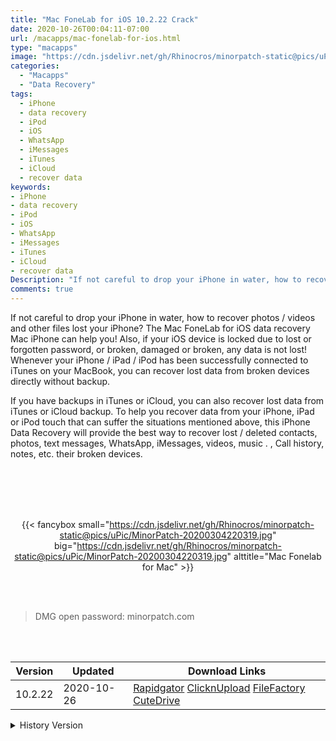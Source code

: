 ```yaml
---
title: "Mac FoneLab for iOS 10.2.22 Crack"
date: 2020-10-26T00:04:11-07:00
url: /macapps/mac-fonelab-for-ios.html
type: "macapps"
image: "https://cdn.jsdelivr.net/gh/Rhinocros/minorpatch-static@pics/uPic/aTckqe.png"
categories:
  - "Macapps"
  - "Data Recovery"
tags:
  - iPhone
  - data recovery
  - iPod
  - iOS
  - WhatsApp
  - iMessages
  - iTunes
  - iCloud
  - recover data
keywords:
- iPhone
- data recovery
- iPod
- iOS
- WhatsApp
- iMessages
- iTunes
- iCloud
- recover data
Description: "If not careful to drop your iPhone in water, how to recover photos / videos and other files lost your iPhone? The Mac FoneLab for iOS data recovery Mac iPhone can help you"
comments: true
---
```


If not careful to drop your iPhone in water, how to recover photos / videos and other files lost your iPhone? The Mac FoneLab for iOS data recovery Mac iPhone can help you! Also, if your iOS device is locked due to lost or forgotten password, or broken, damaged or broken, any data is not lost! Whenever your iPhone / iPad / iPod has been successfully connected to iTunes on your MacBook, you can recover lost data from broken devices directly without backup.

If you have backups in iTunes or iCloud, you can also recover lost data from iTunes or iCloud backup. To help you recover data from your iPhone, iPad or iPod touch that can suffer the situations mentioned above, this iPhone Data Recovery will provide the best way to recover lost / deleted contacts, photos, text messages, WhatsApp, iMessages, videos, music . , Call history, notes, etc. their broken devices.

<br/>
<br/>
<script async src="https://pagead2.googlesyndication.com/pagead/js/adsbygoogle.js"></script>
<ins class="adsbygoogle"
     style="display:block; text-align:center;"
     data-ad-layout="in-article"
     data-ad-format="fluid"
     data-ad-client="ca-pub-8746275014476192"
     data-ad-slot="5144997159"></ins>
<script>
     (adsbygoogle = window.adsbygoogle || []).push({});
</script>
<br/>
<br/>


<center>

{{< fancybox small="https://cdn.jsdelivr.net/gh/Rhinocros/minorpatch-static@pics/uPic/MinorPatch-20200304220319.jpg" big="https://cdn.jsdelivr.net/gh/Rhinocros/minorpatch-static@pics/uPic/MinorPatch-20200304220319.jpg" alttitle="Mac Fonelab for Mac" >}}

</center>

<br/>
<br/>


> DMG open password: minorpatch.com

<br/>

<br/>
<div id="history_version" class="history_version">

| Version | Updated | Download Links |
| ---- | ---- | ---- |
| 10.2.22 | 2020-10-26 | [Rapidgator](https://ouo.io/Hz5m09)   [ClicknUpload](https://ouo.io/aHxOVm)   [FileFactory](https://ouo.io/HCp8Jl)   [CuteDrive](https://ouo.io/tdY5ye7) |
<details>
<summary>History Version</summary>

| Version | Updated | Download Links |
| ---- | ---- | ---- |
| 10.1.78.93043 | 2020-03-04 | [UsersCloud](https://ouo.io/MN7zxa)   [ClicknUpload](https://ouo.io/ky8bIW)   [FileFactory](https://ouo.io/ihzN2L)   [CuteDrive](https://ouo.io/YmexAn) |
</details>

</div>
